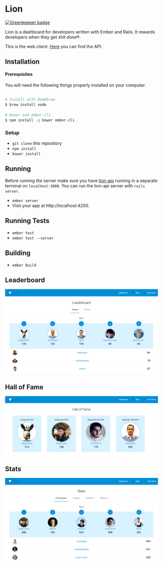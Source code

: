 # Lion

[![Greenkeeper badge](https://badges.greenkeeper.io/alphasights/lion.svg)](https://greenkeeper.io/)

Lion is a dashboard for developers written with Ember and Rails.
It rewards developers when they get shit done®.

This is the web client. [Here](https://github.com/alphasights/lion-api) you can find the API.

## Installation

#### Prerequisites

You will need the following things properly installed on your computer.

```bash

# Install with Homebrew
$ brew install node

# Bower and ember-cli
$ npm install -g bower ember-cli
```

### Setup

* `git clone` this repository
* `npm install`
* `bower install`

## Running

Before running the server make sure you have [lion-api](https://github.com/alphasights/lion-api) running in a separate terminal on `localhost:3000`. You can run the lion-api server with `rails server`.

* `ember server`
* Visit your app at http://localhost:4200.

## Running Tests

* `ember test`
* `ember test --server`

## Building

* `ember build`

## Leaderboard

![leaderboard](public/assets/images/readme/leaderboard.png)

## Hall of Fame

![hall-of-fame](public/assets/images/readme/hof.png)

## Stats

![stats](public/assets/images/readme/stats.png)
